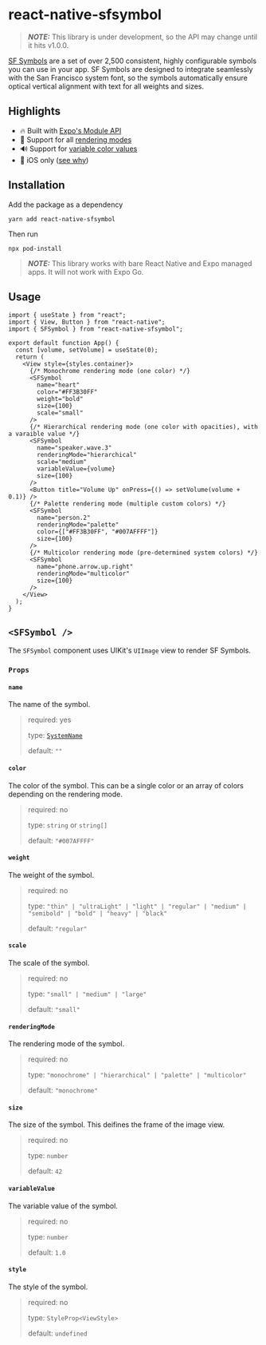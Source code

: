 # react-native-sfsymbol

> **_NOTE:_** This library is under development, so the API may change until it hits v1.0.0.

[SF Symbols](https://developer.apple.com/design/human-interface-guidelines/foundations/sf-symbols) are a set of over 2,500 consistent, highly configurable symbols you can use in your app. SF Symbols are designed to integrate seamlessly with the San Francisco system font, so the symbols automatically ensure optical vertical alignment with text for all weights and sizes.

## Highlights

- :fire: Built with [Expo's Module API](https://docs.expo.dev/modules/module-api/)
- :art: Support for all [rendering modes](https://developer.apple.com/design/human-interface-guidelines/foundations/sf-symbols#rendering-modes)
- :loud_sound: Support for [variable color values](https://developer.apple.com/design/human-interface-guidelines/foundations/sf-symbols#variable-color)
- :apple: iOS only ([see why](https://developer.apple.com/design/human-interface-guidelines/foundations/sf-symbols#custom-symbols))

## Installation

Add the package as a dependency

```console
yarn add react-native-sfsymbol
```

Then run

```console
npx pod-install
```

> **_NOTE:_** This library works with bare React Native and Expo managed apps. It will not work with Expo Go.

## Usage

```tsx
import { useState } from "react";
import { View, Button } from "react-native";
import { SFSymbol } from "react-native-sfsymbol";

export default function App() {
  const [volume, setVolume] = useState(0);
  return (
    <View style={styles.container}>
      {/* Monochrome rendering mode (one color) */}
      <SFSymbol
        name="heart"
        color="#FF3B30FF"
        weight="bold"
        size={100}
        scale="small"
      />
      {/* Hierarchical rendering mode (one color with opacities), with a varaible value */}
      <SFSymbol
        name="speaker.wave.3"
        renderingMode="hierarchical"
        scale="medium"
        variableValue={volume}
        size={100}
      />
      <Button title="Volume Up" onPress={() => setVolume(volume + 0.1)} />
      {/* Palette rendering mode (multiple custom colors) */}
      <SFSymbol
        name="person.2"
        renderingMode="palette"
        color={["#FF3B30FF", "#007AFFFF"]}
        size={100}
      />
      {/* Multicolor rendering mode (pre-determined system colors) */}
      <SFSymbol
        name="phone.arrow.up.right"
        renderingMode="multicolor"
        size={100}
      />
    </View>
  );
}
```

## `<SFSymbol />`

The `SFSymbol` component uses UIKit's `UIImage` view to render SF Symbols.

### `Props`

#### `name`

The name of the symbol.

> required: yes
>
> type: [`SystemName`](https://github.com/andrew-levy/react-native-sfsymbol/blob/main/src/SFSymbol.types.ts#L23)
>
> default: `""`

#### `color`

The color of the symbol. This can be a single color or an array of colors depending on the rendering mode.

> required: no
>
> type: `string` or `string[]`
>
> default: `"#007AFFFF"`

#### `weight`

The weight of the symbol.

> required: no
>
> type: `"thin" | "ultraLight" | "light" | "regular" | "medium" | "semibold" | "bold" | "heavy" | "black"`
>
> default: `"regular"`

#### `scale`

The scale of the symbol.

> required: no
>
> type: `"small" | "medium" | "large"`
>
> default: `"small"`

#### `renderingMode`

The rendering mode of the symbol.

> required: no
>
> type: `"monochrome" | "hierarchical" | "palette" | "multicolor"`
>
> default: `"monochrome"`

#### `size`

The size of the symbol. This deifines the frame of the image view.

> required: no
>
> type: `number`
>
> default: `42`

#### `variableValue`

The variable value of the symbol.

> required: no
>
> type: `number`
>
> default: `1.0`

#### `style`

The style of the symbol.

> required: no
>
> type: `StyleProp<ViewStyle>`
>
> default: `undefined`
